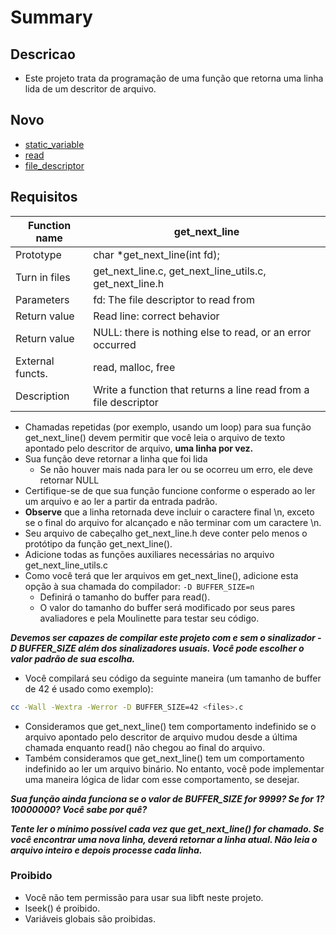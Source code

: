 # Summary

## Descricao
- Este projeto trata da programação de uma função que retorna uma linha lida de um descritor de arquivo.

## Novo
- [static_variable](./static_variable.md)
- [read](./read)
- [file_descriptor](./file_descriptor)

## Requisitos
Function name | get_next_line
-------------|--------------
Prototype | char \*get_next_line(int fd);
Turn in files | get_next_line.c, get_next_line_utils.c, get_next_line.h 
Parameters | fd: The file descriptor to read from
Return value | Read line: correct behavior 
Return value | NULL: there is nothing else to read, or an error occurred
External functs. | read, malloc, free
Description | Write a function that returns a line read from a file descriptor 

- Chamadas repetidas (por exemplo, usando um loop) para sua função get_next_line() devem permitir que você leia o arquivo de texto apontado pelo descritor de arquivo, **uma linha por vez.**
- Sua função deve retornar a linha que foi lida
  - Se não houver mais nada para ler ou se ocorreu um erro, ele deve retornar NULL
- Certifique-se de que sua função funcione conforme o esperado ao ler um arquivo e ao ler a partir da entrada padrão.
- **Observe** que a linha retornada deve incluir o caractere final \\n, exceto se o final do arquivo for alcançado e não terminar com um caractere \\n.
- Seu arquivo de cabeçalho get_next_line.h deve conter pelo menos o protótipo da função get_next_line().
- Adicione todas as funções auxiliares necessárias no arquivo get_next_line_utils.c
- Como você terá que ler arquivos em get_next_line(), adicione esta opção à sua chamada do compilador: `-D BUFFER_SIZE=n` 
  - Definirá o tamanho do buffer para read().
  - O valor do tamanho do buffer será modificado por seus pares avaliadores e pela Moulinette para testar seu código.
  
***Devemos ser capazes de compilar este projeto com e sem o sinalizador -D BUFFER_SIZE além dos sinalizadores usuais. Você pode escolher o valor padrão de sua escolha.***

- Você compilará seu código da seguinte maneira (um tamanho de buffer de 42 é usado como exemplo):
```sh
cc -Wall -Wextra -Werror -D BUFFER_SIZE=42 <files>.c
```
- Consideramos que get_next_line() tem comportamento indefinido se o arquivo apontado pelo descritor de arquivo mudou desde a última chamada enquanto read() não chegou ao final do arquivo.
- Também consideramos que get_next_line() tem um comportamento indefinido ao ler um arquivo binário. No entanto, você pode implementar uma maneira lógica de lidar com esse comportamento, se desejar.

 ***Sua função ainda funciona se o valor de BUFFER_SIZE for 9999? Se for 1? 10000000? Você sabe por quê?***

***Tente ler o mínimo possível cada vez que get_next_line() for chamado. Se você encontrar uma nova linha, deverá retornar a linha atual.
					Não leia o arquivo inteiro e depois processe cada linha.***

### Proibido
- Você não tem permissão para usar sua libft neste projeto.
- lseek() é proibido.
- Variáveis globais são proibidas.